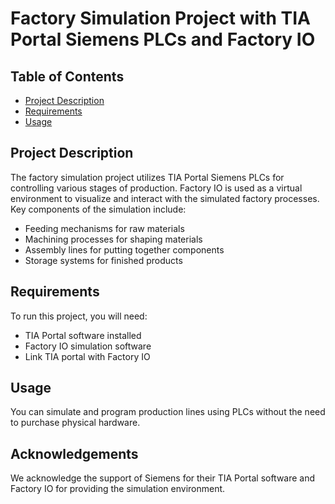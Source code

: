 
  <h1>Factory Simulation Project with TIA Portal Siemens PLCs and Factory IO</h1>

  <h2>Table of Contents</h2>
  <ul>
    <li><a href="#project-description">Project Description</a></li>
    <li><a href="#requirements">Requirements</a></li>
    <li><a href="#usage">Usage</a></li>
  </ul>

  <h2 id="project-description">Project Description</h2>
  <p>The factory simulation project utilizes TIA Portal Siemens PLCs for controlling various stages of production. Factory IO is used as a virtual environment to visualize and interact with the simulated factory processes. Key components of the simulation include:</p>
  <ul>
    <li>Feeding mechanisms for raw materials</li>
    <li>Machining processes for shaping materials</li>
    <li>Assembly lines for putting together components</li>
    <li>Storage systems for finished products</li>
  </ul>

  <h2 id="requirements">Requirements</h2>
  <p>To run this project, you will need:</p>
  <ul>
    <li>TIA Portal software installed</li>
    <li>Factory IO simulation software</li>
    <li> Link TIA portal with Factory IO </li>
  </ul>

  <h2 id="usage">Usage</h2>
  <p>You can simulate and program production lines using PLCs without the need to purchase physical hardware.</p>



  <h2 id="acknowledgements">Acknowledgements</h2>
  <p>We acknowledge the support of Siemens for their TIA Portal software and Factory IO for providing the simulation environment.</p>

</body>
</html>

